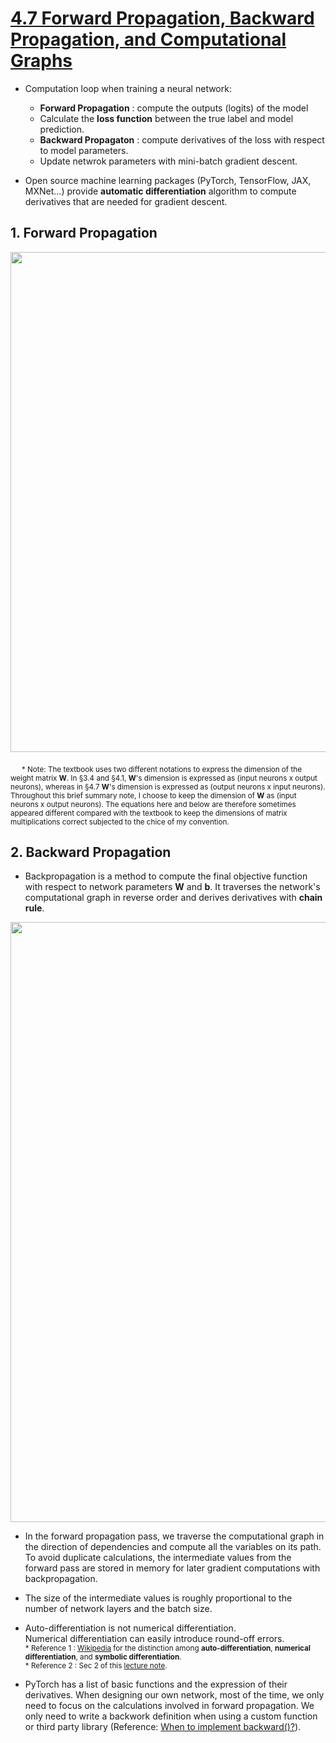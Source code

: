 # [4.7 Forward Propagation, Backward Propagation, and Computational Graphs](https://d2l.ai/chapter_multilayer-perceptrons/backprop.html)

- Computation loop when training a neural network:
  - **Forward Propagation** : compute the outputs (logits) of the model
  - Calculate the **loss function** between the true label and model prediction.
  - **Backward Propagaton** : compute derivatives of the loss with respect to model parameters.
  - Update netwrok parameters with mini-batch gradient descent.

- Open source machine learning packages (PyTorch, TensorFlow, JAX, MXNet...) provide **automatic differentiation** algorithm to compute derivatives that are needed for gradient descent. 
 

## 1. Forward Propagation

<img src='./images/slide_forwardprop.png' width='800'/>

 &emsp; <sub> * Note: The textbook uses two different notations to express the dimension of the weight matrix **W**. In §3.4 and §4.1, **W**'s dimension is expressed as (input neurons x output neurons), whereas in §4.7 **W**'s dimension is expressed as (output neurons x input neurons). Throughout this brief summary note, I choose to keep the dimension of **W** as (input neurons x output neurons). The equations here and below are therefore sometimes appeared different compared with the textbook to keep the dimensions of matrix multiplications correct subjected to the chice of my convention.


 ## 2. Backward Propagation

- Backpropagation is a method to compute the final objective function with respect to network parameters **W** and **b**. It traverses the network's computational graph in reverse order and derives derivatives with **chain rule**.
  

 <img src='./images/slide_backprop.png' width='960'/>


 - In the forward propagation pass, we traverse the computational graph in the direction of dependencies and compute all the variables on its path. To avoid duplicate calculations, the intermediate values from the forward pass are stored in memory for later gradient computations with backpropagation. 

-  The size of the intermediate values is roughly proportional to the number of network layers and the batch size.


- Auto-differentiation is not numerical differentiation. <br>
  Numerical differentiation can easily introduce round-off errors.  
<sub> * Reference 1 : [Wikipedia](https://en.wikipedia.org/wiki/Automatic_differentiation) for the distinction among **auto-differentiation**, **numerical differentiation**, and **symbolic differentiation**. </sub> <br>
<sub> * Reference 2 : Sec 2 of this [lecture note](https://www.cs.toronto.edu/~rgrosse/courses/csc421_2019/readings/L06%20Automatic%20Differentiation.pdf). </sub> 


- PyTorch has a list of basic functions and the expression of their derivatives. When designing our own network, most of the time, we only need to focus on the calculations involved in forward propagation. We only need to write a backwork definition when using a custom function or third party library (Reference: [When to implement backward()?](https://discuss.pytorch.org/t/when-to-implement-backward/98067)). 